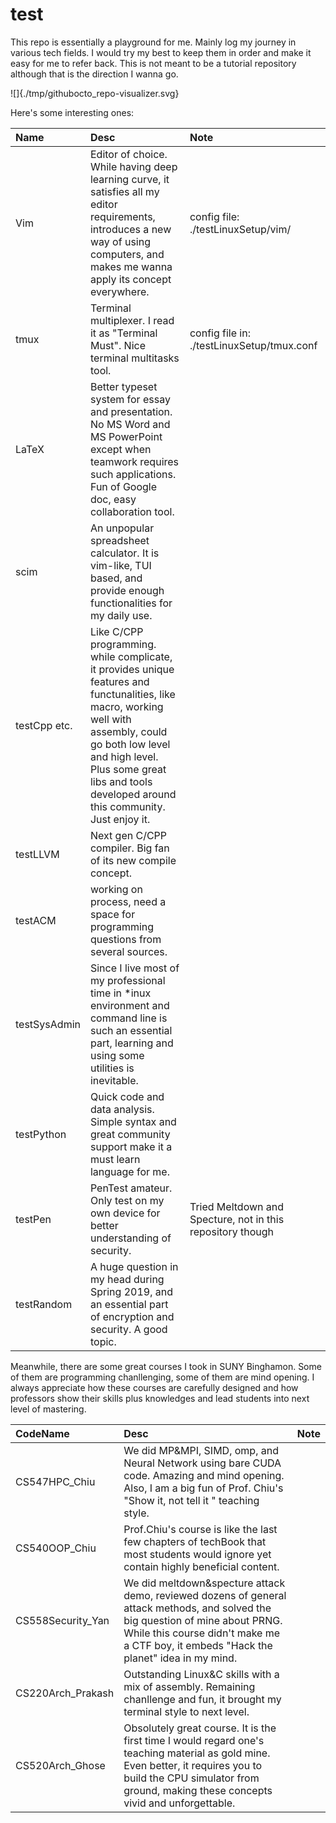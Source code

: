 test
================================================================================

This repo is essentially a playground for me.
Mainly log my journey in various tech fields.
I would try my best to keep them in order and make it easy for me to refer back.
This is not meant to be a tutorial repository although that is the direction I wanna go.

![]{./tmp/githubocto_repo-visualizer.svg}

Here's some interesting ones:

| Name | Desc | Note |
|:-----|:-----|:-----|
| Vim | Editor of choice. While having deep learning curve, it satisfies all my editor requirements, introduces a new way of using computers, and makes me wanna apply its concept everywhere. | config file: ./testLinuxSetup/vim/ |
| tmux | Terminal multiplexer. I read it as "Terminal Must". Nice terminal multitasks tool. | config file in: ./testLinuxSetup/tmux.conf |
| LaTeX | Better typeset system for essay and presentation. No MS Word and MS PowerPoint except when teamwork requires such applications. Fun of Google doc, easy collaboration tool. | |
| scim  | An unpopular spreadsheet calculator. It is vim-like, TUI based, and provide enough functionalities for my daily use. | |
| testCpp etc. | Like C/CPP programming. while complicate, it provides unique features and functunalities, like macro, working well with assembly, could go both low level and high level. Plus some great libs and tools developed around this community. Just enjoy it. | |
| testLLVM | Next gen C/CPP compiler. Big fan of its new compile concept. | |
| testACM | working on process, need a space for programming questions from several sources. | |
| testSysAdmin | Since I live most of my professional time in *inux environment and command line is such an essential part, learning and using some utilities is inevitable. | |
| testPython | Quick code and data analysis. Simple syntax and great community support make it a must learn language for me. | |
| testPen | PenTest amateur. Only test on my own device for better understanding of security. | Tried Meltdown and Specture, not in this repository though |
| testRandom | A huge question in my head during Spring 2019, and an essential part of encryption and security. A good topic. | |

Meanwhile, there are some great courses I took in SUNY Binghamon.
Some of them are programming chanllenging, some of them are mind opening.
I always appreciate how these courses are carefully designed and
how professors show their skills plus knowledges and lead students into next level of mastering.

| CodeName | Desc    | Note |
|:---------|:--------|:-----:|
| CS547HPC_Chiu     | We did MP&MPI, SIMD, omp, and Neural Network using bare CUDA code. Amazing and mind opening. Also, I am a big fun of Prof. Chiu's "Show it, not tell it " teaching style. | |
| CS540OOP_Chiu     | Prof.Chiu's course is like the last few chapters of techBook that most students would ignore yet contain highly beneficial content. | |
| CS558Security_Yan | We did meltdown&specture attack demo, reviewed dozens of general attack methods, and solved the big question of mine about PRNG. While this course didn't make me a CTF boy, it embeds "Hack the planet" idea in my mind. | |
| CS220Arch_Prakash | Outstanding Linux&C skills with a mix of assembly. Remaining chanllenge and fun, it brought my terminal style to next level. | |
| CS520Arch_Ghose   | Obsolutely great course. It is the first time I would regard one's teaching material as gold mine. Even better, it requires you to build the CPU simulator from ground, making these concepts vivid and unforgettable. | |
